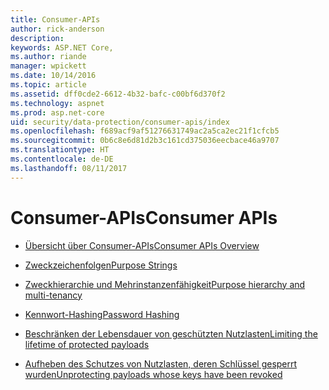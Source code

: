 ```yaml
---
title: Consumer-APIs
author: rick-anderson
description: 
keywords: ASP.NET Core,
ms.author: riande
manager: wpickett
ms.date: 10/14/2016
ms.topic: article
ms.assetid: dff0cde2-6612-4b32-bafc-c00bf6d370f2
ms.technology: aspnet
ms.prod: asp.net-core
uid: security/data-protection/consumer-apis/index
ms.openlocfilehash: f689acf9af51276631749ac2a5ca2ec21f1cfcb5
ms.sourcegitcommit: 0b6c8e6d81d2b3c161cd375036eecbace46a9707
ms.translationtype: HT
ms.contentlocale: de-DE
ms.lasthandoff: 08/11/2017
---
```

# <a name="consumer-apis"></a><span data-ttu-id="8d727-103">Consumer-APIs</span><span class="sxs-lookup"><span data-stu-id="8d727-103">Consumer APIs</span></span>

* [<span data-ttu-id="8d727-104">Übersicht über Consumer-APIs</span><span class="sxs-lookup"><span data-stu-id="8d727-104">Consumer APIs Overview</span></span>](overview.md)

* [<span data-ttu-id="8d727-105">Zweckzeichenfolgen</span><span class="sxs-lookup"><span data-stu-id="8d727-105">Purpose Strings</span></span>](purpose-strings.md)

* [<span data-ttu-id="8d727-106">Zweckhierarchie und Mehrinstanzenfähigkeit</span><span class="sxs-lookup"><span data-stu-id="8d727-106">Purpose hierarchy and multi-tenancy</span></span>](purpose-strings-multitenancy.md)

* [<span data-ttu-id="8d727-107">Kennwort-Hashing</span><span class="sxs-lookup"><span data-stu-id="8d727-107">Password Hashing</span></span>](password-hashing.md)

* [<span data-ttu-id="8d727-108">Beschränken der Lebensdauer von geschützten Nutzlasten</span><span class="sxs-lookup"><span data-stu-id="8d727-108">Limiting the lifetime of protected payloads</span></span>](limited-lifetime-payloads.md)

* [<span data-ttu-id="8d727-109">Aufheben des Schutzes von Nutzlasten, deren Schlüssel gesperrt wurden</span><span class="sxs-lookup"><span data-stu-id="8d727-109">Unprotecting payloads whose keys have been revoked</span></span>](dangerous-unprotect.md)
